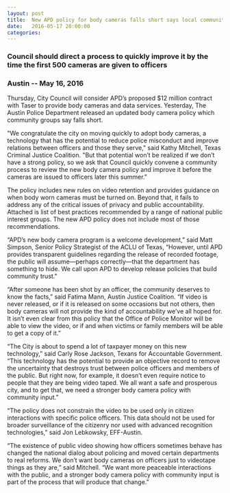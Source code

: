 ```yaml
---
layout: post
title:  New APD policy for body cameras falls short says local community groups
date:   2016-05-17 20:00:00
categories:
---
```


### Council should direct a process to quickly improve it by the time the first 500 cameras are given to officers

### Austin -- May 16, 2016

Thursday, City Council will consider APD’s proposed $12 million contract
with Taser to provide body cameras and data services. Yesterday, The Austin Police Department
released an updated body camera policy which community groups say falls short.

"We congratulate the city on moving quickly to adopt body cameras, a technology that has the
potential to reduce police misconduct and improve relations between officers and those they
serve," said Kathy Mitchell, Texas Criminal Justice Coalition. "But that potential won’t be
realized if we don’t have a strong policy, so we ask that Council quickly convene a community
process to review the new body camera policy and improve it before the cameras are issued to
officers later this summer."

The policy includes new rules on video retention and provides guidance on when body worn
cameras must be turned on. Beyond that, it fails to address any of the critical issues of privacy
and public accountability. Attached is list of best practices recommended by a range of national
public interest groups. The new APD policy does not include most of those recommendations.

“APD’s new body camera program is a welcome development,” said Matt Simpson, Senior
Policy Strategist of the ACLU of Texas, “However, until APD provides transparent guidelines
regarding the release of recorded footage, the public will assume—perhaps correctly—that the
department has something to hide. We call upon APD to develop release policies that build
community trust."

“After someone has been shot by an officer, the community deserves to know the facts,” said
Fatima Mann, Austin Justice Coalition. “If video is never released, or if it is released on some
occasions but not others, then body cameras will not provide the kind of accountability we’ve
all hoped for. It isn’t even clear from this policy that the Office of Police Monitor will be able to
view the video, or if and when victims or family members will be able to get a copy of it.”

“The City is about to spend a lot of taxpayer money on this new technology,” said Carly Rose
Jackson, Texans for Accountable Government. “This technology has the potential to provide an
objective record to remove the uncertainty that destroys trust between police officers and
members of the public. But right now, for example, it doesn’t even require notice to people
that they are being video taped. We all want a safe and prosperous city, and to get that, we
need a stronger body camera policy with community input.”

“The policy does not constrain the video to be used only in citizen interactions with specific
police officers. This data should not be used for broader surveillance of the citizenry nor used
with advanced recognition technologies,” said Jon Lebkowsky, EFF-Austin.

“The existence of public video showing how officers sometimes behave has changed the
national dialog about policing and moved certain departments to real reforms. We don’t want
body cameras on officers just to videotape things as they are,” said Mitchell. “We want more
peaceable interactions with the public, and a stronger body camera policy with community
input is part of the process that will produce that change.”

